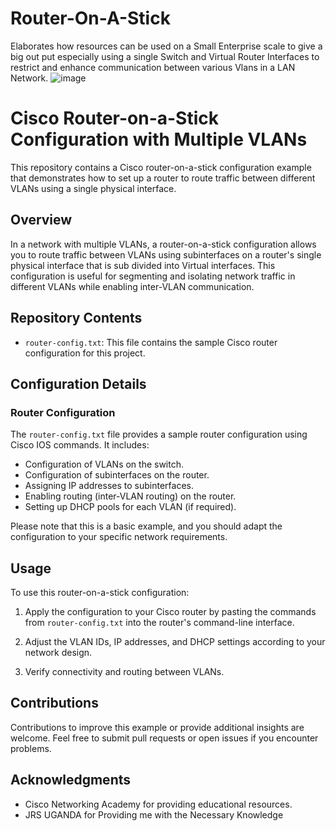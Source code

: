 # Router-On-A-Stick
Elaborates how resources can be used on a Small Enterprise scale to give a big out put especially using a single Switch and Virtual Router Interfaces to restrict and enhance communication between various Vlans in a LAN Network.
![image](https://github.com/RoggersAnguzu/Router-On-A-Stick/assets/141458053/fb12af50-b12a-44e8-80cf-51c92e80a42c)

# Cisco Router-on-a-Stick Configuration with Multiple VLANs

This repository contains a Cisco router-on-a-stick configuration example that demonstrates how to set up a router to route traffic between different VLANs using a single physical interface.

## Overview

In a network with multiple VLANs, a router-on-a-stick configuration allows you to route traffic between VLANs using subinterfaces on a router's single physical interface that is sub divided into Virtual interfaces. This configuration is useful for segmenting and isolating network traffic in different VLANs while enabling inter-VLAN communication.

## Repository Contents

- `router-config.txt`: This file contains the sample Cisco router configuration for this project.

## Configuration Details

### Router Configuration

The `router-config.txt` file provides a sample router configuration using Cisco IOS commands. It includes:

- Configuration of VLANs on the switch.
- Configuration of subinterfaces on the router.
- Assigning IP addresses to subinterfaces.
- Enabling routing (inter-VLAN routing) on the router.
- Setting up DHCP pools for each VLAN (if required).

Please note that this is a basic example, and you should adapt the configuration to your specific network requirements.

## Usage

To use this router-on-a-stick configuration:

1. Apply the configuration to your Cisco router by pasting the commands from `router-config.txt` into the router's command-line interface.

2. Adjust the VLAN IDs, IP addresses, and DHCP settings according to your network design.

3. Verify connectivity and routing between VLANs.

## Contributions

Contributions to improve this example or provide additional insights are welcome. Feel free to submit pull requests or open issues if you encounter problems.

## Acknowledgments

- Cisco Networking Academy for providing educational resources.
- JRS UGANDA for Providing me with the Necessary Knowledge


